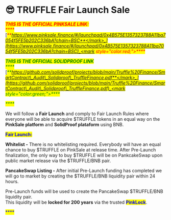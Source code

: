 # 😎 TRUFFLE Fair Launch Sale

_<mark style="color:red;">**THIS IS THE OFFICIAL PINKSALE LINK:**</mark>_ \
_<mark style="color:red;">****</mark>_[_<mark style="color:red;">**https://www.pinksale.finance/#/launchpad/0x4B575E1357323788A11ba7054f5FE5b202C336bA?chain=BSC**</mark>_](https://www.pinksale.finance/#/launchpad/0x4B575E1357323788A11ba7054f5FE5b202C336bA?chain=BSC)_<mark style="color:red;">****</mark>_

_<mark style="color:green;">**THIS IS THE OFFICIAL SOLIDPROOF LINK**</mark>_\
_<mark style="color:green;">****</mark>_[_<mark style="color:green;">**https://github.com/solidproof/projects/blob/main/Truffle%20Finance/SmartContract\_Audit\_Solidproof\_TruffleFinance.pdf**</mark>_](https://github.com/solidproof/projects/blob/main/Truffle%20Finance/SmartContract\_Audit\_Solidproof\_TruffleFinance.pdf)_<mark style="color:green;">****</mark>_

_<mark style="color:green;">****</mark>_

We will follow a **Fair Launch** and comply to Fair Launch Rules where everyone will be able to acquire $TRUFFLE tokens in an equal way on the **PinkSale platform**  and **SolidProof plataform** using BNB.



<mark style="color:blue;">**Fair Launch:**</mark>

**Whitelist -** There is no whitelisting required. Everybody will have an equal chance to buy $TRUFFLE on PinkSale at release time. After Pre-Launch finalization, the only way to buy $TRUFFLE will be on PankcakeSwap upon public market release via the $TRUFFLE/BNB pair.

**PancakeSwap Listing -** After initial Pre-Launch funding has completed we will go to market by creating the $TRUFFLE/BNB liquidity pair within 24 hours.&#x20;

Pre-Launch funds will be used to create the PancakeSwap $TRUFFLE/BNB liquidity pair. \
This liquidity will be **locked for 200 years** via the trusted <mark style="color:blue;">**PinkLock**</mark>.



<mark style="color:blue;">****</mark>

